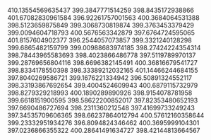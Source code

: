 410.13554569635437
399.3847771514259
398.8435172938866
401.67082830961584
396.92261757001563
400.3684064531388
398.5123659875849
399.3068730819874
399.3763453379429
399.0094604718793
400.5676563342879
397.6764724595065
401.8157604902377
396.2544057073857
399.3321240128298
399.6865482159799
399.00988683974185
398.27424224354314
398.78443965583693
398.4023866486778
397.5119789970137
399.28769656804116
398.6696382145491
400.36816679541727
398.8334178550398
398.33389212032165
401.14466244684155
397.8040269586721
399.1676221334942
396.50891324552117
398.33193867692654
399.4004524609943
400.6879115732979
398.8279329218993
400.1890289890926
398.9154078781958
399.6618151900595
398.58622200852017
397.82353480652193
397.6690486727694
398.2311360212548
397.41699733249243
397.34535709606365
398.66237864012794
400.57612160358644
399.23332951934276
396.8094824346462
400.3695999104301
397.0236866355322
400.28641491634727
398.42144813664567